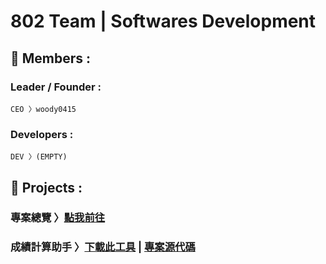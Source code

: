 # 802 Team | Softwares Development
## 👥 Members : 
### Leader / Founder : 
    CEO 〉woody0415
### Developers : 
    DEV 〉(EMPTY)

## 📁 Projects : 
### 專案總覽 〉[點我前往](https://woody0415.github.io)

### 成績計算助手 〉[下載此工具](https://woody0415.github.io/calculator.html) | [專案源代碼](https://github.com/woody0415/ScoreCalculator)


